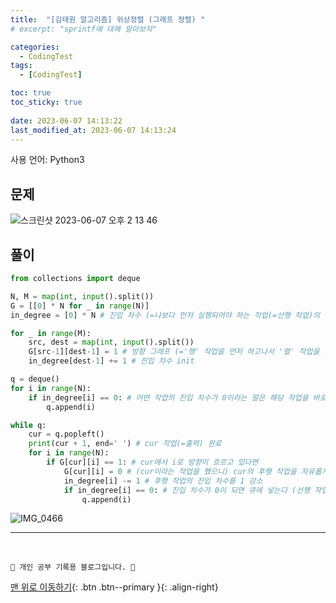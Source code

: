 ```yaml
---
title:  "[김태원 알고리즘] 위상정렬 (그래프 정렬) "
# excerpt: "sprintf에 대해 알아보자"

categories:
  - CodingTest
tags:
  - [CodingTest]

toc: true
toc_sticky: true
 
date: 2023-06-07 14:13:22
last_modified_at: 2023-06-07 14:13:24
---
```


사용 언어: Python3

## 문제
![스크린샷 2023-06-07 오후 2 13 46](https://github.com/minju412/jenkins-test/assets/59405576/e82c3996-a6e2-4cb5-9ca3-745c71273e6a)

## 풀이
```py
from collections import deque

N, M = map(int, input().split())
G = [[0] * N for _ in range(N)]
in_degree = [0] * N # 진입 차수 (=나보다 먼저 실행되어야 하는 작업(=선행 작업)의 수)

for _ in range(M):
    src, dest = map(int, input().split())
    G[src-1][dest-1] = 1 # 방향 그래프 (='행' 작업을 먼저 하고나서 '열' 작업을 할 수 있다)
    in_degree[dest-1] += 1 # 진입 차수 init

q = deque()
for i in range(N):
    if in_degree[i] == 0: # 어떤 작업의 진입 차수가 0이라는 말은 해당 작업을 바로 해도 된다 (선행 작업이 없음)
        q.append(i)

while q:
    cur = q.popleft()
    print(cur + 1, end=' ') # cur 작업(=출력) 완료
    for i in range(N):
        if G[cur][i] == 1: # cur에서 i로 방향이 흐르고 있다면
            G[cur][i] = 0 # (cur이라는 작업을 했으니) cur의 후행 작업을 자유롭게 만든다 (release)
            in_degree[i] -= 1 # 후행 작업의 진입 차수를 1 감소
            if in_degree[i] == 0: # 진입 차수가 0이 되면 큐에 넣는다 (선행 작업이 없기 때문에 바로 실행할 수 있음)
                q.append(i)
```

![IMG_0466](https://github.com/minju412/jenkins-test/assets/59405576/afdf4a12-727d-4fae-ac64-3ddd754af937)









***
<br>


    💛 개인 공부 기록용 블로그입니다. 👻

[맨 위로 이동하기](#){: .btn .btn--primary }{: .align-right}